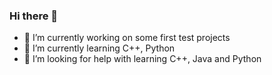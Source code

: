 ### Hi there 👋



- 🔭 I’m currently working on some first test projects
- 🌱 I’m currently learning C++, Python
- 🤔 I’m looking for help with learning C++, Java and Python


